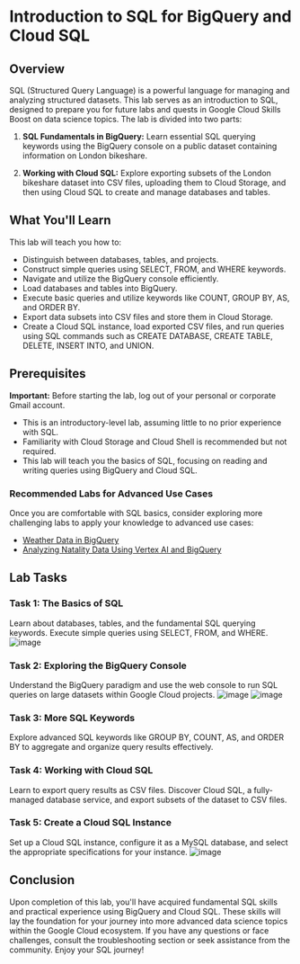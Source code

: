# Introduction to SQL for BigQuery and Cloud SQL

## Overview
SQL (Structured Query Language) is a powerful language for managing and analyzing structured datasets. This lab serves as an introduction to SQL, designed to prepare you for future labs and quests in Google Cloud Skills Boost on data science topics. The lab is divided into two parts:

1. **SQL Fundamentals in BigQuery:** Learn essential SQL querying keywords using the BigQuery console on a public dataset containing information on London bikeshare.

2. **Working with Cloud SQL:** Explore exporting subsets of the London bikeshare dataset into CSV files, uploading them to Cloud Storage, and then using Cloud SQL to create and manage databases and tables.

## What You'll Learn
This lab will teach you how to:
- Distinguish between databases, tables, and projects.
- Construct simple queries using SELECT, FROM, and WHERE keywords.
- Navigate and utilize the BigQuery console efficiently.
- Load databases and tables into BigQuery.
- Execute basic queries and utilize keywords like COUNT, GROUP BY, AS, and ORDER BY.
- Export data subsets into CSV files and store them in Cloud Storage.
- Create a Cloud SQL instance, load exported CSV files, and run queries using SQL commands such as CREATE DATABASE, CREATE TABLE, DELETE, INSERT INTO, and UNION.

## Prerequisites
**Important:** Before starting the lab, log out of your personal or corporate Gmail account.

- This is an introductory-level lab, assuming little to no prior experience with SQL.
- Familiarity with Cloud Storage and Cloud Shell is recommended but not required.
- This lab will teach you the basics of SQL, focusing on reading and writing queries using BigQuery and Cloud SQL.

### Recommended Labs for Advanced Use Cases
Once you are comfortable with SQL basics, consider exploring more challenging labs to apply your knowledge to advanced use cases:

- [Weather Data in BigQuery](#)
- [Analyzing Natality Data Using Vertex AI and BigQuery](#)

## Lab Tasks

### Task 1: The Basics of SQL
Learn about databases, tables, and the fundamental SQL querying keywords. Execute simple queries using SELECT, FROM, and WHERE.
![image](https://github.com/Dev0psKing/Google-Cloud-Hands_On/assets/99263767/22452c03-3f0f-4d6c-9d39-d7a1a01526c7)

### Task 2: Exploring the BigQuery Console
Understand the BigQuery paradigm and use the web console to run SQL queries on large datasets within Google Cloud projects.
![image](https://github.com/Dev0psKing/Google-Cloud-Hands_On/assets/99263767/c56369a9-6d2f-4f45-ad22-31a54885d523)
![image](https://github.com/Dev0psKing/Google-Cloud-Hands_On/assets/99263767/5e8c215b-ba51-4dfd-bf70-75b423cde451)

### Task 3: More SQL Keywords
Explore advanced SQL keywords like GROUP BY, COUNT, AS, and ORDER BY to aggregate and organize query results effectively.

### Task 4: Working with Cloud SQL
Learn to export query results as CSV files. Discover Cloud SQL, a fully-managed database service, and export subsets of the dataset to CSV files.

### Task 5: Create a Cloud SQL Instance
Set up a Cloud SQL instance, configure it as a MySQL database, and select the appropriate specifications for your instance.
![image](https://github.com/Dev0psKing/Google-Cloud-Hands_On/assets/99263767/abe47ab5-0b8d-4846-a922-279d896b4347)


## Conclusion
Upon completion of this lab, you'll have acquired fundamental SQL skills and practical experience using BigQuery and Cloud SQL. These skills will lay the foundation for your journey into more advanced data science topics within the Google Cloud ecosystem. If you have any questions or face challenges, consult the troubleshooting section or seek assistance from the community. Enjoy your SQL journey!
